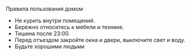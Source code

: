 Правила пользования домом

- Не курить внутри помещений.
- Бережно относитесь к мебели и технике.
- Тишина после 23:00.
- Перед отъездом закройте окна и двери, выключите свет и воду.
- Будьте хорошими людьми